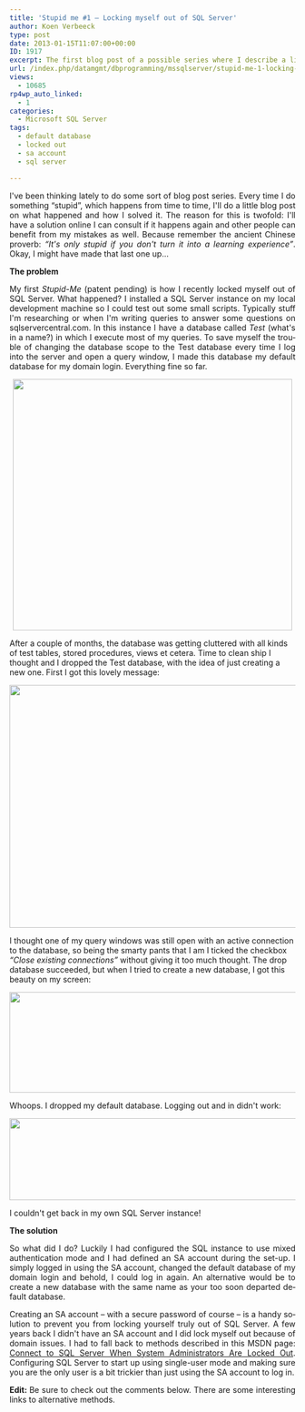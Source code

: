 ```yaml
---
title: 'Stupid me #1 – Locking myself out of SQL Server'
author: Koen Verbeeck
type: post
date: 2013-01-15T11:07:00+00:00
ID: 1917
excerpt: The first blog post of a possible series where I describe a little problem I encountered and how I solved it.
url: /index.php/datamgmt/dbprogramming/mssqlserver/stupid-me-1-locking-myself/
views:
  - 10685
rp4wp_auto_linked:
  - 1
categories:
  - Microsoft SQL Server
tags:
  - default database
  - locked out
  - sa account
  - sql server

---
```

<p class="MsoNormal" style="text-align: justify; text-justify: inter-ideograph;">
  <span lang="EN-US">I've been thinking lately to do some sort of blog post series. Every time I do something “stupid”, which happens from time to time, I'll do a little blog post on what happened and how I solved it. The reason for this is twofold: I'll have a solution online I can consult if it happens again and other people can benefit from my mistakes as well. Because remember the ancient Chinese proverb: <em>“It's only stupid if you don't turn it into a learning experience”</em>. Okay, I might have made that last one up...</span>
</p>

<p class="MsoNormal" style="text-align: justify; text-justify: inter-ideograph;">
  <strong><span lang="EN-US">The problem</span></strong>
</p>

<p class="MsoNormal" style="text-align: justify; text-justify: inter-ideograph;">
  <span lang="EN-US">My first <em>Stupid-Me</em> (patent pending) is how I recently locked myself out of SQL Server. What happened? I installed a SQL Server instance on my local development machine so I could test out some small scripts. Typically stuff I'm researching or when I'm writing queries to answer some questions on sqlservercentral.com. In this instance I have a database called <em>Test</em> (what's in a name?) in which I execute most of my queries. To save myself the trouble of changing the database scope to the Test database every time I log into the server and open a query window, I made this database my default database for my domain login. Everything fine so far.</span>
</p>

<p class="MsoNormal" style="text-align: center;">
  <a href="/media/users/koenverbeeck/StupidMe1/login.png?mtime=1358236062"><img src="/wp-content/uploads/users/koenverbeeck/StupidMe1/login.png?mtime=1358236062" alt="" width="492" height="442" /></a>
</p>

<span style="text-align: justify;">After a couple of months, the database was getting cluttered with all kinds of test tables, stored procedures, views et cetera. Time to clean ship I thought and I dropped the Test database, with the idea of just creating a new one. First I got this lovely message:</span>

<p class="MsoNormal" style="text-align: justify; text-justify: inter-ideograph;">
  <span lang="EN-US"> </span>
</p>

<div class="image_block">
  <a href="/media/users/koenverbeeck/StupidMe1/error_inuse.png?mtime=1358236018"><img src="/wp-content/uploads/users/koenverbeeck/StupidMe1/error_inuse.png?mtime=1358236018" alt="" width="560" height="427" /></a>
</div>

<span style="text-align: justify;">I thought one of my query windows was still open with an active connection to the database, so being the smarty pants that I am I ticked the checkbox </span>_“Close existing connections”_ <span style="text-align: justify;">without giving it too much thought. The drop database succeeded, but when I tried to create a new database, I got this beauty on my screen:</span>

<p class="MsoNormal" style="text-align: justify; text-justify: inter-ideograph;">
  <span lang="EN-US"> </span>
</p>

<div class="image_block">
  <a href="/media/users/koenverbeeck/StupidMe1/error1.png?mtime=1358235987"><img src="/wp-content/uploads/users/koenverbeeck/StupidMe1/error1.png?mtime=1358235987" alt="" width="536" height="177" /></a>
</div>

<span style="text-align: justify;">Whoops. I dropped my default database. Logging out and in didn't work:</span>

<p class="MsoNormal" style="text-align: justify; text-justify: inter-ideograph;">
  <span lang="EN-US"> </span>
</p>

<div class="image_block">
  <div class="image_block">
    <a href="/media/users/koenverbeeck/StupidMe1/error2.png?mtime=1358235996"><img src="/wp-content/uploads/users/koenverbeeck/StupidMe1/error2.png?mtime=1358235996" alt="" width="536" height="144" /></a>
  </div>
</div>

<p style="text-align: justify;">
  I couldn't get back in my own SQL Server instance!
</p>

<p class="MsoNormal" style="text-align: justify;">
  <strong><span lang="EN-US">The solution</span></strong>
</p>

<p class="MsoNormal" style="text-align: justify;">
  <span lang="EN-US">So what did I do? Luckily I had configured the SQL instance to use mixed authentication mode and I had defined an SA account during the set-up. I simply logged in using the SA account, changed the default database of my domain login and behold, I could log in again. An alternative would be to create a new database with the same name as your too soon departed default database.</span>
</p>

<p class="MsoNormal" style="text-align: justify;">
  <span lang="EN-US">Creating an SA account – with a secure password of course – is a handy solution to prevent you from locking yourself truly out of SQL Server. A few years back I didn't have an SA account and I did lock myself out because of domain issues. I had to fall back to methods described in this MSDN page: </span><a href="http://msdn.microsoft.com/en-us/library/dd207004.aspx"><span lang="EN-US">Connect to SQL Server When System Administrators Are Locked Out</span></a><span lang="EN-US">. Configuring SQL Server to start up using single-user mode and making sure you are the only user is a bit trickier than just using the SA account to log in.</span>
</p>

<p class="MsoNormal" style="text-align: justify;">
  <span lang="EN-US"><strong>Edit: </strong>Be sure to check out the comments below. There are some interesting links to alternative methods.</span>
</p>